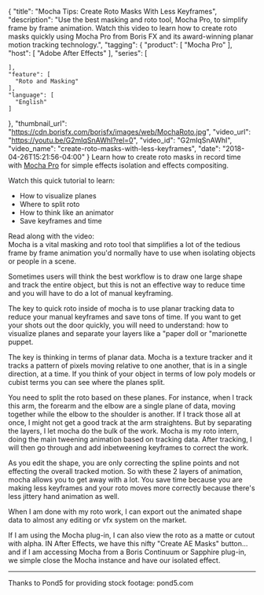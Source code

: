 {
  "title": "Mocha Tips: Create Roto Masks With Less Keyframes",
  "description": "Use the best masking and roto tool, Mocha Pro, to simplify frame by frame animation. Watch this video to learn how to create roto masks quickly using Mocha Pro from Boris FX and its award-winning planar motion tracking technology.",
  "tagging": {
    "product": [
      "Mocha Pro"
    ],
    "host": [
      "Adobe After Effects"
    ],
    "series": [

    ],
    "feature": [
      "Roto and Masking"
    ],
    "language": [
      "English"
    ]
  },
  "thumbnail_url": "https://cdn.borisfx.com/borisfx/images/web/MochaRoto.jpg",
  "video_url": "https://youtu.be/G2mIqSnAWhI?rel=0",
  "video_id": "G2mIqSnAWhI",
  "video_name": "create-roto-masks-with-less-keyframes",
  "date": "2018-04-26T15:21:56-04:00"
}
Learn how to create roto masks in record time with [Mocha Pro](/products/mocha-pro/) for simple effects isolation and effects compositing.

Watch this quick tutorial to learn:

* How to visualize planes
* Where to split roto
* How to think like an animator
* Save keyframes and time

Read along with the video:  
Mocha is a vital masking and roto tool that simplifies a lot of the tedious frame by frame animation you'd normally have to use when isolating objects or people in a scene.

Sometimes users will think the best workflow is to draw one large shape and track the entire object, but this is not an effective way to reduce time and you will have to do a lot of manual keyframing.

The key to quick roto inside of mocha is to use planar tracking data to reduce your manual keyframes and save tons of time. If you want to get your shots out the door quickly, you will need to understand: how to visualize planes and separate your layers like a "paper doll or "marionette puppet.

The key is thinking in terms of planar data. Mocha is a texture tracker and it tracks a pattern of pixels moving relative to one another, that is in a single direction, at a time. If you think of your object in terms of low poly models or cubist terms you can see where the planes split.

You need to split the roto based on these planes. For instance, when I track this arm, the forearm and the elbow are a single plane of data, moving together while the elbow to the shoulder is another. If I track those all at once, I might not get a good track at the arm straightens. But by separating the layers, I let mocha do the bulk of the work. Mocha is my roto intern, doing the main tweening animation based on tracking data. After tracking, I will then go through and add inbetweening keyframes to correct the work.

As you edit the shape, you are only correcting the spline points and not effecting the overall tracked motion. So with these 2 layers of animation, mocha allows you to get away with a lot. You save time because you are making less keyframes and your roto moves more correctly because there's less jittery hand animation as well.

When I am done with my roto work, I can export out the animated shape data to almost any editing or vfx system on the market.

If I am using the Mocha plug-in, I can also view the roto as a matte or cutout with alpha. IN After Effects, we have this nifty "Create AE Masks" button... and if I am accessing Mocha from a Boris Continuum or Sapphire plug-in, we simple close the Mocha instance and have our isolated effect.

<hr>

Thanks to Pond5 for providing stock footage: pond5.com
